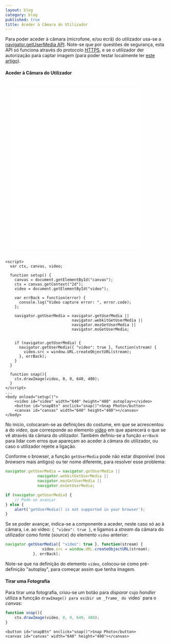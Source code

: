 ```yaml
---
layout: blog
category: blog
published: true
title: Aceder à Câmara do Utilizador
---
```

Para poder aceder à câmara (microfone, e/ou ecrã) do utilizador usa-se a [navigator.getUserMedia API](https://developer.mozilla.org/en-US/docs/Web/API/Navigator/getUserMedia).
Note-se que por questões de segurança, esta API só funciona através do protocolo [HTTPS](https://en.wikipedia.org/wiki/HTTPS), e se o utilizador der autorização para captar imagem (para poder testar localmente ler [este artigo](/blog/simpleServer)).

#### Aceder à Câmara do Utilizador


<iframe id="frame_A_skeleton_template" src="/blog/snippets/03camera.html" width="400" height="500" frameborder="0" style="margin: 20px;"></iframe>


```markup
<script>
  var ctx, canvas, video;

  function setup() {
    canvas = document.getElementById("canvas");
    ctx = canvas.getContext("2d");
    video = document.getElementById("video");

    var errBack = function(error) {
      console.log("Video capture error: ", error.code); 
    };

    navigator.getUserMedia = navigator.getUserMedia ||
                             navigator.webkitGetUserMedia ||
                             navigator.mozGetUserMedia ||
                             navigator.msGetUserMedia;


    if (navigator.getUserMedia) {
      navigator.getUserMedia({ "video": true }, function(stream) {
      	video.src = window.URL.createObjectURL(stream);
      }, errBack);
    } 
  }

  function snap(){
  	ctx.drawImage(video, 0, 0, 640, 480);
  }
</script>
...
<body onload="setup()">
	<video id="video" width="640" height="480" autoplay></video>
	<button id="snapBtn" onclick="snap()">Snap Photo</button>
	<canvas id="canvas" width="640" height="480"></canvas>
</body>
```

No início, colocaram-se as definições do costume, em que se acrescentou a do _video_, que corresponde ao elemento [_video_](https://developer.mozilla.org/en/docs/Web/HTML/Element/video) em que aparecerá o que se vê através da câmara do utilizador. Também definiu-se a função `errBack` para lidar com erros que apareçam ao aceder à câmara do utilizador, ou caso o utilizador rejeite a ligação.

Conforme o browser, a função `getUserMedia` pode não estar disponível (nos _browsers_ mais antigos) ou ter nome diferente, para resolver esse problema:


```JavaScript
navigator.getUserMedia = navigator.getUserMedia ||
	          navigator.webkitGetUserMedia ||
	          navigator.mozGetUserMedia ||
	          navigator.msGetUserMedia;

if (navigator.getUserMedia) {
	// Pode-se avançar
} else {
	alert('getUserMedia() is not supported in your browser');
}
```


Se se poder avançar, indica-se a componente a aceder, neste caso só ao à câmara, i.e. ao video: `{ "video": true }`, e ligamos a _stream_ da câmara do utilizador como fonte (_source_) do elemento `video` anterior:

```javascript
navigator.getUserMedia({ "video": true }, function(stream) {
				video.src = window.URL.createObjectURL(stream);
			}, errBack);
```

Note-se que na definição do elemento `video`, colocou-se como pré-definição "autoplay", para começar assim que tenha imagem.


#### Tirar uma Fotografia


Para tirar uma fotografia, criou-se um botão para _disparar_ cujo _handler_ utiliza a funcção `drawImage() para exibir um _frame_ do `video` para o _canvas_:


```javascript
function snap(){
	ctx.drawImage(video, 0, 0, 640, 480);
}
```

```markup
<button id="snapBtn" onclick="snap()">Snap Photo</button>
<canvas id="canvas" width="640" height="480"></canvas>
```
